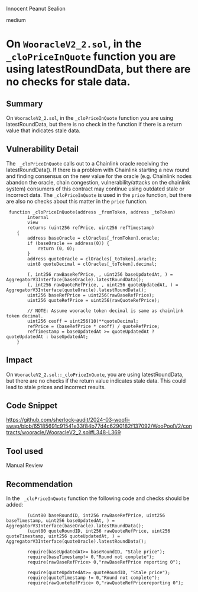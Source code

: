 Innocent Peanut Sealion

medium

# On `WooracleV2_2.sol`, in the `_cloPriceInQuote` function you are using latestRoundData, but there are no checks for stale data.

## Summary
On `WooracleV2_2.sol`, in the `_cloPriceInQuote` function you are using latestRoundData, but there is no check in the function if there is a return value that indicates stale data.

## Vulnerability Detail
The ` _cloPriceInQuote` calls out to a Chainlink oracle receiving the latestRoundData(). If there is a problem with Chainlink starting a new round and finding consensus on the new value for the oracle (e.g. Chainlink nodes abandon the oracle, chain congestion, vulnerability/attacks on the chainlink system) consumers of this contract may continue using outdated stale or incorrect data.
The `_cloPriceInQuote` is used in the `price` function, but there are also no checks about this matter in the `price` function.

```solidity
 function _cloPriceInQuote(address _fromToken, address _toToken)
        internal
        view
        returns (uint256 refPrice, uint256 refTimestamp)
    {
        address baseOracle = clOracles[_fromToken].oracle;
        if (baseOracle == address(0)) {
            return (0, 0); 
        }
        address quoteOracle = clOracles[_toToken].oracle;
        uint8 quoteDecimal = clOracles[_toToken].decimal;

        (, int256 rawBaseRefPrice, , uint256 baseUpdatedAt, ) = AggregatorV3Interface(baseOracle).latestRoundData(); 
        (, int256 rawQuoteRefPrice, , uint256 quoteUpdatedAt, ) = AggregatorV3Interface(quoteOracle).latestRoundData();
        uint256 baseRefPrice = uint256(rawBaseRefPrice); 
        uint256 quoteRefPrice = uint256(rawQuoteRefPrice);

        // NOTE: Assume wooracle token decimal is same as chainlink token decimal.
        uint256 ceoff = uint256(10)**quoteDecimal; 
        refPrice = (baseRefPrice * ceoff) / quoteRefPrice;
        refTimestamp = baseUpdatedAt >= quoteUpdatedAt ? quoteUpdatedAt : baseUpdatedAt;
    }
```

## Impact
On `WooracleV2_2.sol::_cloPriceInQuote`, you are using latestRoundData, but there are no checks if the return value indicates stale data. This could lead to stale prices and incorrect results.

## Code Snippet
https://github.com/sherlock-audit/2024-03-woofi-swap/blob/65185691c91541e33f84b77d4c6290182f137092/WooPoolV2/contracts/wooracle/WooracleV2_2.sol#L348-L369

## Tool used
Manual Review

## Recommendation
 In the ` _cloPriceInQuote` function the following code and checks should be added:
```solidity
        (uint80 baseRoundID, int256 rawBaseRefPrice, uint256 baseTimestamp, uint256 baseUpdatedAt, ) = AggregatorV3Interface(baseOracle).latestRoundData(); 
        (uint80 quoteRoundID, int256 rawQuoteRefPrice, uint256 quoteTimestamp, uint256 quoteUpdatedAt, ) = AggregatorV3Interface(quoteOracle).latestRoundData();
```

```solidity
        require(baseUpdatedAt>= baseRoundID, "Stale price");
        require(baseTimestamp!= 0,"Round not complete");
        require(rawBaseRefPrice> 0,"rawBaseRefPrice reporting 0");
```

```solidity
        require(quoteUpdatedAt>= quoteRoundID, "Stale price");
        require(quoteTimestamp != 0,"Round not complete");
        require(rawQuoteRefPrice> 0,"rawQuoteRefPricereporting 0");
```